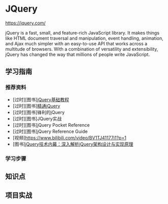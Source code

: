 # JQuery

<https://jquery.com/>

jQuery is a fast, small, and feature-rich JavaScript library. It makes things like HTML document traversal and manipulation, event handling, animation, and Ajax much simpler with an easy-to-use API that works across a multitude of browsers. With a combination of versatility and extensibility, jQuery has changed the way that millions of people write JavaScript.

## 学习指南

### 推荐资料

* [过时][图书][jQuery基础教程](http://product.dangdang.com/23352323.html)
* [过时][图书][精通jQuery](http://product.dangdang.com/23553774.html)
* [过时][图书]锋利的jQuery
* [过时][图书]JQuery实战
* [过时][图书]jQuery Pocket Reference
* [过时][图书]jQuery Reference Guide
* [视频]<https://www.bilibili.com/video/BV1TJ41177i1?p=1>
* [图书][jQuery技术内幕：深入解析jQuery架构设计与实现原理](http://product.dangdang.com/1484452336.html)

### 学习步骤

## 知识点

## 项目实战
